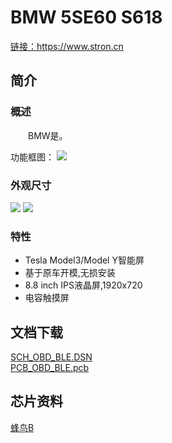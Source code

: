 # BMW 5SE60 S618

<a href="https://www.stron.cn" target="_blank">链接：https://www.stron.cn</a>

## 简介

### 概述

&emsp;&emsp;BMW是。

功能框图：
![ ](../../_static/Docs/Tesla/OBDBLE/Pics/img1.png "功能框图")

### 外观尺寸

![ ](../../_static/document/SU-63T/img2.png "外观尺寸1")
![ ](../../_static/document/SU-63T/img3.png "外观尺寸2")

### 特性

- Tesla Model3/Model Y智能屏
- 基于原车开模,无损安装
- 8.8 inch IPS液晶屏,1920x720
- 电容触摸屏

## 文档下载

[SCH_OBD_BLE.DSN](../../_static/Docs/Tesla/OBDBLE/Hardware/SCH_OBD_BLE.DSN)  
[PCB_OBD_BLE.pcb](../../_static/Docs/Tesla/OBDBLE/Hardware/PCB_OBD_BLE.pcb)

## 芯片资料

[蜂鸟B](../chip/B.md)